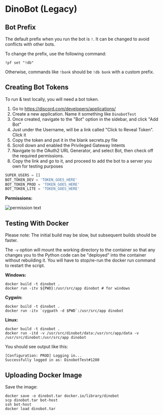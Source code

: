 DinoBot (Legacy)
================

Bot Prefix
----------

The default prefix when you run the bot is `!`. It can be changed to avoid conflicts with other bots.

To change the prefix, use the following command:

```
!pf set "!db"
```

Otherwise, commands like `!bonk` should be `!db bonk` with a custom prefix.

Creating Bot Tokens
-------------------

To run & test locally, you will need a bot token.

1. Go to https://discord.com/developers/applications/
2. Create a new application. Name it something like `DinobotTest`
3. Once created, navigate to the "Bot" option in the sidebar, and click "Add Bot"
4. Just under the Username, will be a link called "Click to Reveal Token". Click it
5. Copy the token and put it in the blank secrets.py file
6. Scroll down and enabled the Privileged Gateway Intents
7. Navigate to the OAuth2 URL Generator, and select Bot, then check off the required permissions.
8. Copy the link and go to it, and proceed to add the bot to a server you own for testing purposes

```python
SUPER_USERS = []
BOT_TOKEN_DEV = 'TOKEN_GOES_HERE'
BOT_TOKEN_PROD = 'TOKEN_GOES_HERE'
BOT_TOKEN_LITE = 'TOKEN_GOES_HERE'
```

**Permissions:**

![permission text](https://cdn.discordapp.com/attachments/912081109028839424/912380005475029063/unknown.png)

Testing With Docker
-------------------

Please note: The initial build may be slow, but subsequent builds should be faster.

The `-v` option will mount the working directory to the container so that any changes you to the Python code can be "deployed" into the container without rebuilding it. You will have to stop/re-run the docker run command to restart the script.

**Windows:**

```
docker build -t dinobot .
docker run -itv ${PWD}:/usr/src/app dinobot # for windows
```

**Cygwin:**

```
docker build -t dinobot .
docker run -itv `cygpath -d $PWD`:/usr/src/app dinobot
```

**Linux:**

```
docker build -t dinobot .
docker run -itd -v /usr/src/dinobot/data:/usr/src/app/data -v /usr/src/dinobot:/usr/src/app dinobot
```

You should see output like this:

```
[Configuration: PROD] Logging in...
Successfully logged in as: DinobotTest#1280
```

Uploading Docker Image
----------------------

Save the image:

```
docker save -o dinobot.tar docker.io/library/dinobot
scp dinobot.tar bot-host
ssh bot-host
docker load dinobot.tar
```
